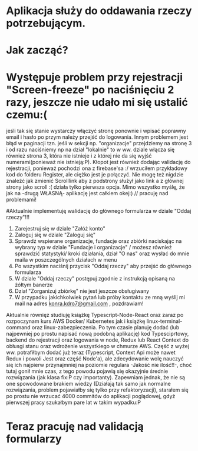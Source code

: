 # Aplikacja służy do oddawania rzeczy potrzebującym.

# Jak zacząć?

# Występuje problem przy rejestracji "Screen-freeze" po naciśnięciu 2 razy, jeszcze nie udało mi się ustalić czemu:( 
jeśli tak się stanie wystarczy włączyć stronę ponownie i wpisać poprawny email i hasło po przym należy przejść do logowania. 
Innym problemem jest błąd w paginacji tzn. jeśli w sekcji np. "organizacje" przejdziemy na stronę 3 i od razu naciśniemy np 
na dział "lokalnie" to w ww. dziale włącza się również strona 3, która nie istnieje i z której nie da się wyjść numerami(ponieważ nie istnieją:P).
Kłopot jest również dodając validację do rejestracji, ponieważ pochodzi ona z firebase'sa :/ wrzuciłem przykładowy kod do folderu Register, ale ciężko jest je połączyć.
Nie mogę też nigdzie znaleźć jak zmienić Scrolllink aby z podstrony służył jako link a z głównej strony jako scroll :( działa tylko pierwsza opcja.
Mimo wszystko myślę, że jak na -drugą WŁASNĄ- aplikację jest całkiem okej:) // pracuję nad problemami!

#Aktualnie implementuję walidację do głównego formularza w dziale "Oddaj rzeczy"!!!

1. Zarejestruj się w dziale "Załóż konto"
2. Zaloguj się w dziale "Zaloguj się"
3. Sprawdź wspierane organizacje, fundacje oraz zbiórki naciskając na wybrany typ w dziale "Fundacje i organizacje" / możesz również sprawdzić statystyki/ kroki działania, dział "O nas" oraz wysłać do mnie maila w poszczególnych działach w menu
4. Po wszystkim naciśnij przycisk "Oddaj rzeczy" aby przejść do głównego formularza
5. W dziale "Oddaj rzeczy" postępuj zgodnie z instrukcją opisaną na żółtym banerze
6. Dział "Zorganizuj zbiórkę" nie jest jeszcze obsługiwany
7. W przypadku jakichkolwiek pytań lub próby kontaktu ze mną wyślij mi mail na adres konra.kdro7@gmail.com , pozdrawiam!

Aktualnie równięz studiuję książkę Typescript-Node-React oraz zaraz po rozpoczynam kurs AWS Docker/ Kubernetes jak i książkę linux-terminal-command oraz linux-zabezpieczenia. 
Po tym czasie planuję dodać (lub najpewniej po prostu napisać nową podobną aplikację) kod Typesciprtowy, backend do rejestracji oraz logowania w node, Redux lub React Context do obłusgi stanu
oraz wdrożenie wszystkiego w chmurze AWS. Część z wyżej ww. potrafiłbym dodać już teraz (Typescript, Context Api może nawet Redux i powoli Jest oraz część Node'a), 
ale zdecydowanie wolę nauczyć się ich najpierw przynajmniej na poziomie regulara -Jakość nie ilość!!-, choć tutaj gonił mnie czas, z tego powodu pojawią się okazyjnie średnie rozwiązania 
(jak klasa fix:P czy importanty). Zapewniam jednak, że nie są one spowodowane brakiem wiedzy  (Działają tak samo jak normalne rozwiązania, problem pojawiałby się tylko przy refaktoryzacji),
starałem się po prostu nie wrzucać 4000 commitów do aplikacji poglądowej, gdyż pierwszej pracy szukałbym pare lat w takim wypadku:P  

# Teraz pracuję nad validacją formularzy
